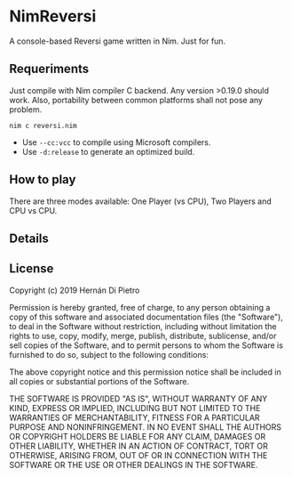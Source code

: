 # NimReversi

A console-based Reversi game written in Nim. Just for fun.

## Requeriments

Just compile with Nim compiler C backend. Any version >0.19.0 should work. Also, portability between common platforms shall not pose any problem.

```
nim c reversi.nim
```

* Use `--cc:vcc` to compile using Microsoft compilers. 
* Use `-d:release` to generate an optimized build.

## How to play

There are three modes available: One Player (vs CPU), Two Players and CPU vs CPU. 

## Details

## License

Copyright (c) 2019 Hernán Di Pietro

Permission is hereby granted, free of charge, to any person obtaining a copy
of this software and associated documentation files (the "Software"), to deal
in the Software without restriction, including without limitation the rights
to use, copy, modify, merge, publish, distribute, sublicense, and/or sell
copies of the Software, and to permit persons to whom the Software is
furnished to do so, subject to the following conditions:

The above copyright notice and this permission notice shall be included in all
copies or substantial portions of the Software.

THE SOFTWARE IS PROVIDED "AS IS", WITHOUT WARRANTY OF ANY KIND, EXPRESS OR
IMPLIED, INCLUDING BUT NOT LIMITED TO THE WARRANTIES OF MERCHANTABILITY,
FITNESS FOR A PARTICULAR PURPOSE AND NONINFRINGEMENT. IN NO EVENT SHALL THE
AUTHORS OR COPYRIGHT HOLDERS BE LIABLE FOR ANY CLAIM, DAMAGES OR OTHER
LIABILITY, WHETHER IN AN ACTION OF CONTRACT, TORT OR OTHERWISE, ARISING FROM,
OUT OF OR IN CONNECTION WITH THE SOFTWARE OR THE USE OR OTHER DEALINGS IN THE
SOFTWARE.
